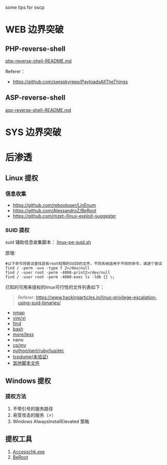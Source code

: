 some tips for oscp
# WEB 边界突破

## PHP-reverse-shell
[php-reverse-shell-README.md](https://github.com/Jewel591/OSCP/blob/master/PHP-reverse-shell/README.md)

Referer：
- https://github.com/swisskyrepo/PayloadsAllTheThings

## ASP-reverse-shell
[asp-reverse-shell-README.md](https://github.com/Jewel591/OSCP/blob/master/ASP-reverse-shell/README.md)

# SYS 边界突破

# 后渗透
## Linux 提权
### 信息收集
- https://github.com/rebootuser/LinEnum
- https://github.com/AlessandroZ/BeRoot
- https://github.com/mzet-/linux-exploit-suggester
### SUID 提权
suid 辅助信息收集脚本：
[linux-pe-suid.sh](https://github.com/Jewel591/OSCP/blob/master/Linux-SUID-PE/linux-pe-suid.sh)

原理:
```
#以下命令将尝试查找具有root权限的SUID的文件，不同系统适用于不同的命令，请逐个尝试
find / -perm -u=s -type f 2>/dev/null
find / -user root -perm -4000-print2>/dev/null
find / -user root -perm -4000-exec ls -ldb {} \;
```
已知的可用来提权的linux可行性的文件列表如下：

> Referer: https://www.hackingarticles.in/linux-privilege-escalation-using-suid-binaries/

- [nmap](https://github.com/Jewel591/OSCP/blob/master/Linux-SUID-PE/nmap.md)
- [vim/vi](https://github.com/Jewel591/OSCP/blob/master/Linux-SUID-PE/vim.md)
- [find](https://github.com/Jewel591/OSCP/blob/master/Linux-SUID-PE/find.md)
- [bash](https://github.com/Jewel591/OSCP/blob/master/Linux-SUID-PE/bash.md)
- [more/less](https://github.com/Jewel591/OSCP/blob/master/Linux-SUID-PE/less-more.md)
- nano
- [cp/mv](https://github.com/Jewel591/OSCP/blob/master/Linux-SUID-PE/cp-move.md)
- [python/perl/ruby/lua/etc](https://github.com/Jewel591/OSCP/blob/master/Linux-SUID-PE/python-perl-ruby-lua-etc.md)
- [tcpdump(未验证)](https://github.com/Jewel591/OSCP/blob/master/Linux-SUID-PE/tcpdump.md)
- [其他脚本文件](https://github.com/Jewel591/OSCP/blob/master/Linux-SUID-PE/other-script-file.md)

## Windows 提权
### 提权方法
1. 不带引号的服务路径
2. 易受攻击的服务（>）
3. Windows AlwaysInstallElevated 策略

## 提权工具
1. [Accesschk.exe](https://github.com/Jewel591/OSCP/blob/master/PostExploit/WindowsPE/Accesschk.md)
2. [BeRoot](https://github.com/AlessandroZ/BeRoot/tree/master/Windows)
